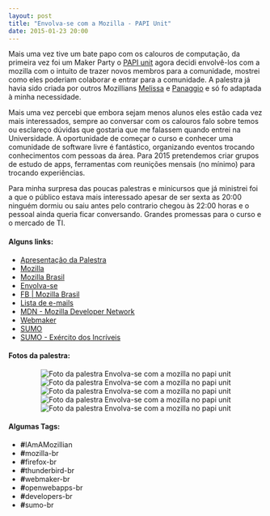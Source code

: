 ```yaml
---
layout: post
title: "Envolva-se com a Mozilla - PAPI Unit"
date: 2015-01-23 20:00
---
```

<p class="txt-post">
    Mais uma vez tive um bate papo com os calouros de computação, da primeira vez foi um Maker Party o <a href="https://events.webmaker.org/events/4537">PAPI unit</a> agora decidi envolvê-los com a mozilla com o intuito de trazer novos membros para a comunidade, mostrei como eles poderiam colaborar e entrar para a comunidade. A palestra já havia sido criada por outros Mozillians <a href="https://mozillians.org/pt-BR/u/mel/" >Melissa</a> e <a href="https://mozillians.org/pt-BR/u/panaggio/">Panaggio</a> e só fo adaptada à minha necessidade.    
</p>

<p class="txt-post">
   Mais uma vez percebi que embora sejam menos alunos eles estão cada vez mais interessados, sempre ao conversar com os calouros falo sobre temos ou esclareço dúvidas que gostaria que me falassem quando entrei na Universidade. A oportunidade de começar o curso e conhecer uma comunidade de software livre é fantástico, organizando eventos trocando conhecimentos com pessoas da área. 
   Para 2015 pretendemos criar grupos de estudo de apps, ferramentas com reunições mensais (no mínimo) para trocando experiências.
</p>

<p class="txt-post"> 
   Para minha surpresa das poucas palestras e minicursos que já ministrei foi a que o público estava mais interessado apesar de ser sexta as 20:00 ninguém dormiu ou saiu antes pelo contrario chegou às 22:00 horas e o pessoal ainda queria ficar conversando. Grandes promessas para o curso e o mercado de TI.
</p>

<p class="txt-post">
    <h4><b>Alguns links:</b></h4>
    <ul>
       <li>
            <a href="http://rafastavares.github.io/Talk-Envolva-se"> Apresentação da Palestra </a>
        </li>
        <li>
            <a href="http://www.mozilla.org"> Mozilla </a>
        </li>
        <li>
            <a href="http://mozillabrasil.org.br/"> Mozilla Brasil</a>
        </li>
         <li>
            <a href="https://www.mozilla.org/pt-BR/contribute/"> Envolva-se </a>
        </li>
        <li>
            <a href="http://fb.com/mozillabrasil"> FB | Mozilla Brasil</a>
        </li>
        <li>
            <a href="http://lists.mozilla.org/listinfo/community-brasil"> Lista de e-mails </a>
        </li>
        <li>
            <a href="http://developer.mozilla.org"> MDN - Mozilla Developer Network</a>
        </li>
        <li>
            <a href="http://webmaker.org"> Webmaker</a>
        </li>
        <li>
           <a href="http://support.mozilla.org/pt-BR/home/">SUMO</a>
        </li>
        <li>
        <a href="http://support.mozilla.org/pt-BR/get-involved/army-of-awesome">SUMO - Exército dos Incríveis </a>
        </li>
    </ul>
</p>

<p class="txt-post">
    <h4><b>Fotos da palestra:</b></h4>
    <div style="text-align:center;">
        <img src="http://rafaeltavares.co/public/img/envolva-se-mozilla-unit-1.jpg" alt="Foto da palestra Envolva-se com a mozilla no papi unit"/>
        <img src="http://rafaeltavares.co/public/img/envolva-se-mozilla-unit-2.jpg" alt="Foto da palestra Envolva-se com a mozilla no papi unit"/>
        <img src="http://rafaeltavares.co/public/img/envolva-se-mozilla-unit-3.jpg" alt="Foto da palestra Envolva-se com a mozilla no papi unit"/>
        <img src="http://rafaeltavares.co/public/img/envolva-se-mozilla-unit-4.jpg" alt="Foto da palestra Envolva-se com a mozilla no papi unit"/>
        <img src="http://rafaeltavares.co/public/img/envolva-se-mozilla-unit-5.jpg" alt="Foto da palestra Envolva-se com a mozilla no papi unit"/>
    </div>
</p>

<p class="txt-post">
    <h4><b>Algumas Tags:</b></h4>
    <ul>
        <li><b>#</b>IAmAMozillian</li>
        <li><b>#</b>mozilla-br</li>
        <li><b>#</b>firefox-br</li>
        <li><b>#</b>thunderbird-br</li>
        <li><b>#</b>webmaker-br</li>
        <li><b>#</b>openwebapps-br</li>
        <li><b>#</b>developers-br</li>
        <li><b>#</b>sumo-br</li>
    </ul>
</p>
